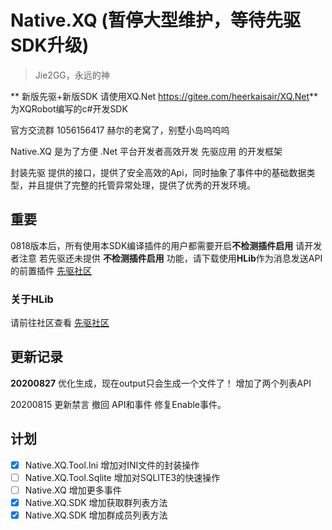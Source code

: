 # Native.XQ (暂停大型维护，等待先驱SDK升级)
> Jie2GG，永远的神

** 新版先驱+新版SDK 请使用XQ.Net https://gitee.com/heerkaisair/XQ.Net**
为XQRobot编写的c#开发SDK

官方交流群 1056156417 赫尔的老窝了，别墅小岛呜呜呜

Native.XQ 是为了方便 .Net 平台开发者高效开发 先驱应用 的开发框架

封装先驱 提供的接口，提供了安全高效的Api，同时抽象了事件中的基础数据类型，并且提供了完整的托管异常处理，提供了优秀的开发环境。

## 重要
0818版本后，所有使用本SDK编译插件的用户都需要开启**不检测插件启用** 请开发者注意
若先驱还未提供 **不检测插件启用** 功能，请下载使用**HLib**作为消息发送API的前置插件 [先驱社区](https://discuss.xianqubot.com/d/27)

### 关于HLib
请前往社区查看 [先驱社区](https://discuss.xianqubot.com/d/27)

## 更新记录
**20200827** 
优化生成，现在output只会生成一个文件了！
增加了两个列表API

20200815 更新禁言 撤回 API和事件 修复Enable事件。

## 计划
- [X] Native.XQ.Tool.Ini 增加对INI文件的封装操作 
- [ ] Native.XQ.Tool.Sqlite 增加对SQLITE3的快速操作
- [ ] Native.XQ 增加更多事件
- [X] Native.XQ.SDK 增加获取群列表方法
- [X] Native.XQ.SDK 增加群成员列表方法
